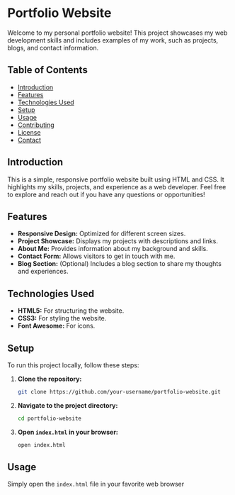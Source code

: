 # Portfolio Website 
Welcome to my personal portfolio website! This project showcases my web development skills and includes examples of my work, such as projects, blogs, and contact information.

## Table of Contents
- [Introduction](#introduction)
- [Features](#features)
- [Technologies Used](#technologies-used)
- [Setup](#setup)
- [Usage](#usage)
- [Contributing](#contributing)
- [License](#license)
- [Contact](#contact)

## Introduction
This is a simple, responsive portfolio website built using HTML and CSS. It highlights my skills, projects, and experience as a web developer. Feel free to explore and reach out if you have any questions or opportunities!

## Features
- **Responsive Design:** Optimized for different screen sizes.
- **Project Showcase:** Displays my projects with descriptions and links.
- **About Me:** Provides information about my background and skills.
- **Contact Form:** Allows visitors to get in touch with me.
- **Blog Section:** (Optional) Includes a blog section to share my thoughts and experiences.

## Technologies Used
- **HTML5:** For structuring the website.
- **CSS3:** For styling the website.
- **Font Awesome:** For icons.

## Setup
To run this project locally, follow these steps:

1. **Clone the repository:**
    ```bash
    git clone https://github.com/your-username/portfolio-website.git
    ```

2. **Navigate to the project directory:**
    ```bash
    cd portfolio-website
    ```

3. **Open `index.html` in your browser:**
    ```bash
    open index.html
    ```

## Usage
Simply open the `index.html` file in your favorite web browser
